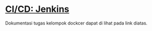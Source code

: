 # [CI/CD: Jenkins](https://github.com/angellaviory/WAYSHUB-App/tree/main/CICD:Jenkins)

Dokumentasi tugas kelompok dockcer dapat di lihat pada link diatas.
